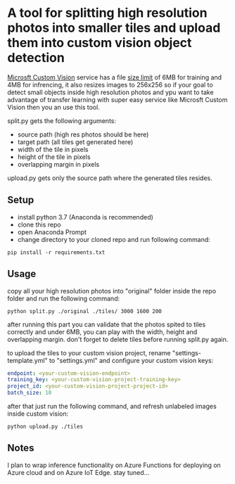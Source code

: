 # A tool for splitting high resolution photos into smaller tiles and upload them into custom vision object detection

[Microsft Custom Vision](https://www.customvision.ai/) service has a file [size limit](https://docs.microsoft.com/en-us/azure/cognitive-services/custom-vision-service/limits-and-quotas) of 6MB for training and 4MB for infrencing,
it also resizes images to 256x256 so if your goal to detect small objects inside high resolution photos and ypu want to take advantage of transfer learning with super easy service like Microsft Custom Vision then you an use this tool.  

split.py gets the following arguments:
* source path (high res photos should be here)
* target path (all tiles get generated here)
* width of the tile in pixels
* height of the tile in pixels
* overlapping margin in pixels


upload.py gets only the source path where the generated tiles resides.

## Setup
* install python 3.7 (Anaconda is recommended)
* clone this repo
* open Anaconda Prompt
* change directory to your cloned repo and run following command:
```
pip install -r requirements.txt
```
## Usage
copy all your high resolution photos into "original" folder inside the repo folder
and run the following command:

    python split.py ./original ./tiles/ 3000 1600 200

after running this part you can validate that the photos spited to tiles correctly and under 6MB, you can play with the width, height and overlapping margin.
don't forget to delete tiles before running split.py again.

to upload the tiles to your custom vision project, rename "settings-template.yml" to "settings.yml" and configure your custom vision keys:
```yml
endpoint: <your-custom-vision-endpoint>
training_key: <your-custom-vision-project-training-key>
project_id: <your-custom-vision-project-project-id>
batch_size: 10
```
after that just run the following command, and refresh unlabeled images inside custom vision:

    python upload.py ./tiles


## Notes
I plan to wrap inference functionality on Azure Functions for deploying on Azure cloud and on Azure IoT Edge. stay tuned...   

